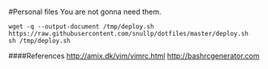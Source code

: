 #Personal files
You are not gonna need them.

```
wget -q --output-document /tmp/deploy.sh https://raw.githubusercontent.com/snullp/dotfiles/master/deploy.sh 
sh /tmp/deploy.sh
```

####References
http://amix.dk/vim/vimrc.html
http://bashrcgenerator.com
